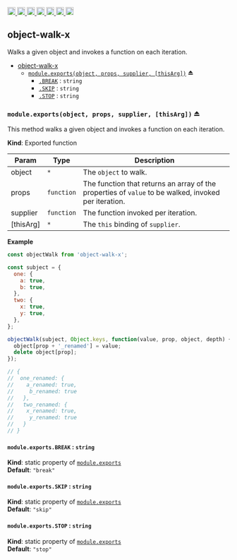 <a
  href="https://travis-ci.org/Xotic750/object-walk-x"
  title="Travis status">
<img
  src="https://travis-ci.org/Xotic750/object-walk-x.svg?branch=master"
  alt="Travis status" height="18">
</a>
<a
  href="https://david-dm.org/Xotic750/object-walk-x"
  title="Dependency status">
<img src="https://david-dm.org/Xotic750/object-walk-x/status.svg"
  alt="Dependency status" height="18"/>
</a>
<a
  href="https://david-dm.org/Xotic750/object-walk-x?type=dev"
  title="devDependency status">
<img src="https://david-dm.org/Xotic750/object-walk-x/dev-status.svg"
  alt="devDependency status" height="18"/>
</a>
<a
  href="https://badge.fury.io/js/object-walk-x"
  title="npm version">
<img src="https://badge.fury.io/js/object-walk-x.svg"
  alt="npm version" height="18">
</a>
<a
  href="https://www.jsdelivr.com/package/npm/object-walk-x"
  title="jsDelivr hits">
<img src="https://data.jsdelivr.com/v1/package/npm/object-walk-x/badge?style=rounded"
  alt="jsDelivr hits" height="18">
</a>
<a
  href="https://bettercodehub.com/results/Xotic750/object-walk-x"
  title="bettercodehub score">
<img src="https://bettercodehub.com/edge/badge/Xotic750/object-walk-x?branch=master"
  alt="bettercodehub score" height="18">
</a>
<a
  href="https://coveralls.io/github/Xotic750/object-walk-x?branch=master"
  title="Coverage Status">
<img src="https://coveralls.io/repos/github/Xotic750/object-walk-x/badge.svg?branch=master"
  alt="Coverage Status" height="18">
</a>

<a name="module_object-walk-x"></a>

## object-walk-x

Walks a given object and invokes a function on each iteration.

- [object-walk-x](#module_object-walk-x)
  - [`module.exports(object, props, supplier, [thisArg])`](#exp_module_object-walk-x--module.exports) ⏏
    - [`.BREAK`](#module_object-walk-x--module.exports.BREAK) : <code>string</code>
    - [`.SKIP`](#module_object-walk-x--module.exports.SKIP) : <code>string</code>
    - [`.STOP`](#module_object-walk-x--module.exports.STOP) : <code>string</code>

<a name="exp_module_object-walk-x--module.exports"></a>

### `module.exports(object, props, supplier, [thisArg])` ⏏

This method walks a given object and invokes a function on each iteration.

**Kind**: Exported function

| Param     | Type                  | Description                                                                                          |
| --------- | --------------------- | ---------------------------------------------------------------------------------------------------- |
| object    | <code>\*</code>       | The `object` to walk.                                                                                |
| props     | <code>function</code> | The function that returns an array of the properties of `value` to be walked, invoked per iteration. |
| supplier  | <code>function</code> | The function invoked per iteration.                                                                  |
| [thisArg] | <code>\*</code>       | The `this` binding of `supplier`.                                                                    |

**Example**

```js
const objectWalk from 'object-walk-x';

const subject = {
  one: {
    a: true,
    b: true,
  },
  two: {
    x: true,
    y: true,
  },
};

objectWalk(subject, Object.keys, function(value, prop, object, depth) {
  object[prop + '_renamed'] = value;
  delete object[prop];
});

// {
//  one_renamed: {
//    a_renamed: true,
//     b_renamed: true
//   },
//   two_renamed: {
//    x_renamed: true,
//     y_renamed: true
//   }
// }
```

<a name="module_object-walk-x--module.exports.BREAK"></a>

#### `module.exports.BREAK` : <code>string</code>

**Kind**: static property of [<code>module.exports</code>](#exp_module_object-walk-x--module.exports)  
**Default**: <code>&quot;break&quot;</code>  
<a name="module_object-walk-x--module.exports.SKIP"></a>

#### `module.exports.SKIP` : <code>string</code>

**Kind**: static property of [<code>module.exports</code>](#exp_module_object-walk-x--module.exports)  
**Default**: <code>&quot;skip&quot;</code>  
<a name="module_object-walk-x--module.exports.STOP"></a>

#### `module.exports.STOP` : <code>string</code>

**Kind**: static property of [<code>module.exports</code>](#exp_module_object-walk-x--module.exports)  
**Default**: <code>&quot;stop&quot;</code>
